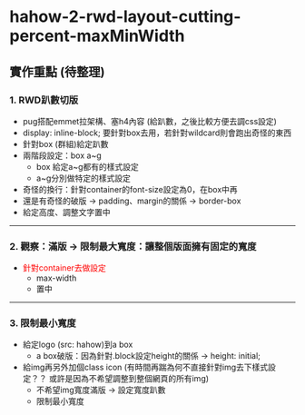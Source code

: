 # hahow-2-rwd-layout-cutting-percent-maxMinWidth

## 實作重點 (待整理)
### 1. RWD趴數切版
- pug搭配emmet拉架構、塞h4內容 (給趴數，之後比較方便去調css設定)
- display: inline-block; 要針對box去用，若針對wildcard則會跑出奇怪的東西
- 針對box (群組)給定趴數
- 兩階段設定：box a~g
    - box 給定a~g都有的樣式設定
    - a~g分別做特定的樣式設定
- 奇怪的換行：針對container的font-size設定為0，在box中再
- 還是有奇怪的破版 -> padding、margin的關係 -> border-box
- 給定高度、調整文字置中

<hr>

### 2. 觀察：滿版 -> 限制最大寬度：讓整個版面擁有固定的寬度
- <font color=red>針對container去做設定</font>
    - max-width
    - 置中

<hr>

### 3. 限制最小寬度
- 給定logo (src: hahow)到a box
    - a box破版：因為針對.block設定height的關係 -> height: initial;
- 給img再另外加個class icon (有時間再踹為何不直接針對img去下樣式設定？？ 或許是因為不希望調整到整個網頁的所有img)
    - 不希望img寬度滿版 -> 設定寬度趴數
    - 限制最小寬度
